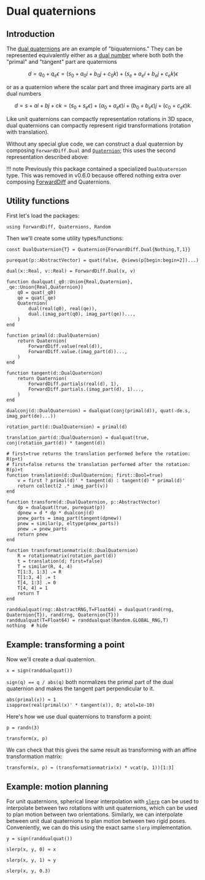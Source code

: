 # Dual quaternions

## Introduction

The [dual quaternions](https://en.wikipedia.org/wiki/Dual_quaternion) are an example of "biquaternions."
They can be represented equivalently either as a [dual number](https://en.wikipedia.org/wiki/Dual_number) where both both the "primal" and "tangent" part are quaternions

```math
d = q_0 + q_e \epsilon = (s_0 + a_0 i + b_0 j + c_0 k) + (s_e + a_e i + b_e j + c_e k) \epsilon
```

or as a quaternion where the scalar part and three imaginary parts are all dual numbers

```math
d = s + ai + bj + ck = (s_0 + s_e \epsilon) + (a_0 + a_e \epsilon) i + (b_0 + b_e \epsilon) j + (c_0 + c_e \epsilon) k.
```

Like unit quaternions can compactly representation rotations in 3D space, dual quaternions can compactly represent rigid transformations (rotation with translation).

Without any special glue code, we can construct a dual quaternion by composing `ForwardDiff.Dual` and [`Quaternion`](@ref); this uses the second representation described above:

!!! note
    Previously this package contained a specialized `DualQuaternion` type.
    This was removed in v0.6.0 because offered nothing extra over composing [ForwardDiff](https://github.com/JuliaDiff/ForwardDiff.jl) and Quaternions.

## Utility functions

First let's load the packages:

```@example dualquat
using ForwardDiff, Quaternions, Random
```

Then we'll create some utility types/functions:

```@example dualquat
const DualQuaternion{T} = Quaternion{ForwardDiff.Dual{Nothing,T,1}}

purequat(p::AbstractVector) = quat(false, @views(p[begin:begin+2])...)

dual(x::Real, v::Real) = ForwardDiff.Dual(x, v)

function dualquat(_q0::Union{Real,Quaternion}, _qe::Union{Real,Quaternion})
    q0 = quat(_q0)
    qe = quat(_qe)
    Quaternion(
        dual(real(q0), real(qe)),
        dual.(imag_part(q0), imag_part(qe))...,
    )
end

function primal(d::DualQuaternion)
    return Quaternion(
        ForwardDiff.value(real(d)),
        ForwardDiff.value.(imag_part(d))...,
    )
end

function tangent(d::DualQuaternion)
    return Quaternion(
        ForwardDiff.partials(real(d), 1),
        ForwardDiff.partials.(imag_part(d), 1)...,
    )
end

dualconj(d::DualQuaternion) = dualquat(conj(primal(d)), quat(-de.s, imag_part(de)...))

rotation_part(d::DualQuaternion) = primal(d)

translation_part(d::DualQuaternion) = dualquat(true, conj(rotation_part(d)) * tangent(d))

# first=true returns the translation performed before the rotation: R(p+t)
# first=false returns the translation performed after the rotation: R(p)+t
function translation(d::DualQuaternion; first::Bool=true)
    v = first ? primal(d)' * tangent(d) : tangent(d) * primal(d)'
    return collect(2 .* imag_part(v))
end

function transform(d::DualQuaternion, p::AbstractVector)
    dp = dualquat(true, purequat(p))
    dpnew = d * dp * dualconj(d)
    pnew_parts = imag_part(tangent(dpnew))
    pnew = similar(p, eltype(pnew_parts))
    pnew .= pnew_parts
    return pnew
end

function transformationmatrix(d::DualQuaternion)
    R = rotationmatrix(rotation_part(d))
    t = translation(d; first=false)
    T = similar(R, 4, 4)
    T[1:3, 1:3] .= R
    T[1:3, 4] .= t
    T[4, 1:3] .= 0
    T[4, 4] = 1
    return T
end

randdualquat(rng::AbstractRNG,T=Float64) = dualquat(rand(rng, Quaternion{T}), rand(rng, Quaternion{T}))
randdualquat(T=Float64) = randdualquat(Random.GLOBAL_RNG,T)
nothing  # hide
```

## Example: transforming a point

Now we'll create a dual quaternion.
```@example dualquat
x = sign(randdualquat())
```

`sign(q) == q / abs(q)` both normalizes the primal part of the dual quaternion and makes the tangent part perpendicular to it.

```@example dualquat
abs(primal(x)) ≈ 1
isapprox(real(primal(x)' * tangent(x)), 0; atol=1e-10)
```

Here's how we use dual quaternions to transform a point:

```@example dualquat
p = randn(3)
```

```@example
transform(x, p)
```

We can check that this gives the same result as transforming with an affine transformation matrix:

```@example dualquat
transform(x, p) ≈ (transformationmatrix(x) * vcat(p, 1))[1:3]
```

## Example: motion planning

For unit quaternions, spherical linear interpolation with [`slerp`](@ref) can be used to interpolate between two rotations with unit quaternions, which can be used to plan motion between two orientations.
Similarly, we can interpolate between unit dual quaternions to plan motion between two rigid poses.
Conveniently, we can do this using the exact same `slerp` implementation.

```@example dualquat
y = sign(randdualquat())
```

```@example dualquat
slerp(x, y, 0) ≈ x
```

```@example dualquat
slerp(x, y, 1) ≈ y
```

```@example dualquat
slerp(x, y, 0.3)
```
